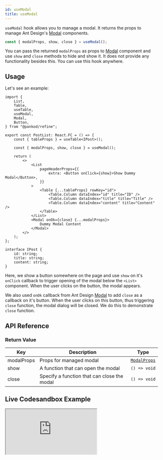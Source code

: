 ```yaml
---
id: useModal
title: useModal
---
```


`useModal` hook allows you to manage a modal. It returns the props to manage Ant Design's [Modal][Modal] components. 

```ts
const { modalProps, show, close } = useModal();
```

You can pass the returned `modalProps` as props to [Modal][Modal] component and use `show` and `close` methods to hide and show it. It does not provide any functionality besides this. You can use this hook anywhere.

## Usage

Let's see an example:

```tsx twoslash title="src/pages/posts/list.tsx" {4-5, 12, 18, 27-29}
import {
    List,
    Table,
    useTable,
    useModal,
    Modal,
    Button,
} from "@pankod/refine";

export const PostList: React.FC = () => {
    const { tableProps } = useTable<IPost>();

    const { modalProps, show, close } = useModal();

    return (
        <>
            <List
                pageHeaderProps={{
                    extra: <Button onClick={show}>Show Dummy Modal</Button>,
                }}
            >
                <Table {...tableProps} rowKey="id">
                    <Table.Column dataIndex="id" title="ID" />
                    <Table.Column dataIndex="title" title="Title" />
                    <Table.Column dataIndex="content" title="Content" />
                </Table>
            </List>
            <Modal onOk={close} {...modalProps}>
                Dummy Modal Content
            </Modal>
        </>
    );
};

interface IPost {
    id: string;
    title: string;
    content: string;
}
```

Here, we show a button somewhere on the page and use `show` on it's `onClick` callback to trigger opening of the modal below the `<List>` component. When the user clicks on the button, the modal appears.

We also used `onOk` callback from Ant Design [Modal][Modal] to add `close` as a callback on it's button. When the user clicks on this button, thus triggering `close` function, the modal dialog will be closed. We do this to demonstrate `close` function.

## API Reference

### Return Value

| Key        | Description                                 | Type                  |
| ---------- | ------------------------------------------- | --------------------- |
| modalProps | Props for managed modal                     | [`ModalProps`][Modal] |
| show       | A function that can open the modal          | `() => void`          |
| close      | Specify a function that can close the modal | `() => void`          |

## Live Codesandbox Example

<iframe src="https://codesandbox.io/embed/refine-use-modal-example-k9sl2?autoresize=1&fontsize=14&hidenavigation=1&module=%2Fsrc%2Fpages%2Fposts%2Flist.tsx&theme=dark&view=preview"
    style={{width: "100%", height:"80vh", border: "0px", borderRadius: "8px", overflow:"hidden"}}
    title="refine-use-modal-example"
    allow="accelerometer; ambient-light-sensor; camera; encrypted-media; geolocation; gyroscope; hid; microphone; midi; payment; usb; vr; xr-spatial-tracking"
    sandbox="allow-forms allow-modals allow-popups allow-presentation allow-same-origin allow-scripts"
></iframe>

[Modal]: https://ant.design/components/modal/#API